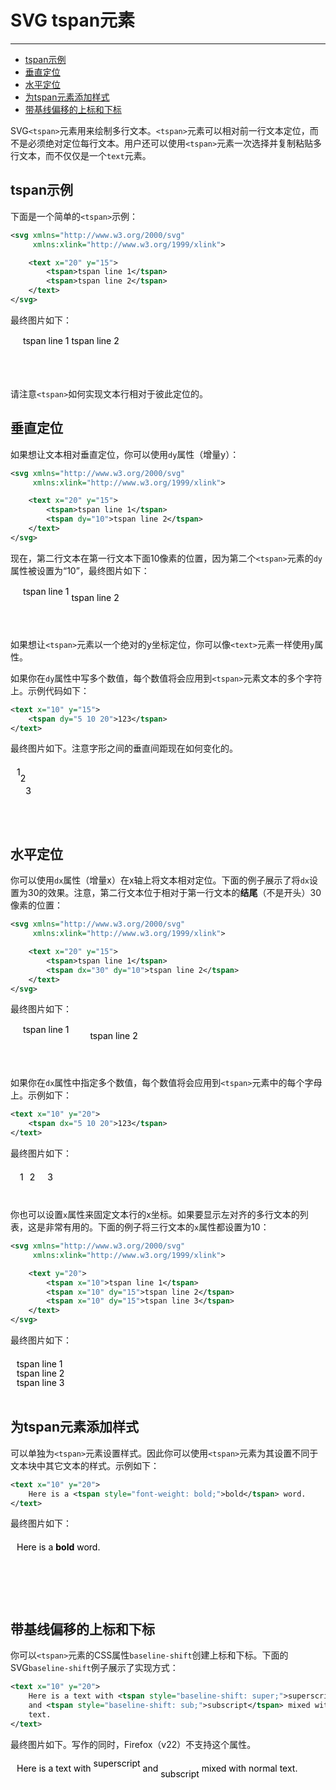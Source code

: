 # SVG tspan元素
***

> 
* [tspan示例](#tspan示例)
* [垂直定位](#垂直定位)
* [水平定位](#水平定位)
* [为tspan元素添加样式](#为tspan元素添加样式)
* [带基线偏移的上标和下标](#带基线偏移的上标和下标)

SVG`<tspan>`元素用来绘制多行文本。`<tspan>`元素可以相对前一行文本定位，而不是必须绝对定位每行文本。用户还可以使用`<tspan>`元素一次选择并复制粘贴多行文本，而不仅仅是一个`text`元素。

## tspan示例

下面是一个简单的`<tspan>`示例：

```xml
<svg xmlns="http://www.w3.org/2000/svg"
     xmlns:xlink="http://www.w3.org/1999/xlink">

    <text x="20" y="15">
        <tspan>tspan line 1</tspan>
        <tspan>tspan line 2</tspan>
    </text>
</svg>
```

最终图片如下：

<svg width="320" height="70">
    <text x="20" y="15">
        <tspan>tspan line 1</tspan>
        <tspan>tspan line 2</tspan>
    </text>
</svg>

请注意`<tspan>`如何实现文本行相对于彼此定位的。

## 垂直定位

如果想让文本相对垂直定位，你可以使用`dy`属性（增量y）：

```xml
<svg xmlns="http://www.w3.org/2000/svg"
     xmlns:xlink="http://www.w3.org/1999/xlink">

    <text x="20" y="15">
        <tspan>tspan line 1</tspan>
        <tspan dy="10">tspan line 2</tspan>
    </text>
</svg>
```

现在，第二行文本在第一行文本下面10像素的位置，因为第二个`<tspan>`元素的`dy`属性被设置为“10”，最终图片如下：

<svg width="320" height="70">
    <text x="20" y="15">
        <tspan>tspan line 1</tspan>
        <tspan dy="10">tspan line 2</tspan>
    </text>
</svg>

如果想让`<tspan>`元素以一个绝对的y坐标定位，你可以像`<text>`元素一样使用`y`属性。

如果你在`dy`属性中写多个数值，每个数值将会应用到`<tspan>`元素文本的多个字符上。示例代码如下：

```xml
<text x="10" y="15">
    <tspan dy="5 10 20">123</tspan>
</text>
```

最终图片如下。注意字形之间的垂直间距现在如何变化的。

<svg width="500" height="100">
    <text x="10" y="15">
        <tspan dy="5 10 20">123</tspan>
    </text>
</svg>

## 水平定位

你可以使用`dx`属性（增量x）在x轴上将文本相对定位。下面的例子展示了将`dx`设置为30的效果。注意，第二行文本位于相对于第一行文本的**结尾**（不是开头）30像素的位置：

```xml
<svg xmlns="http://www.w3.org/2000/svg"
     xmlns:xlink="http://www.w3.org/1999/xlink">

    <text x="20" y="15">
        <tspan>tspan line 1</tspan>
        <tspan dx="30" dy="10">tspan line 2</tspan>
    </text>
</svg>
```

最终图片如下：

<svg width="320" height="70">
    <text x="20" y="15">
        <tspan>tspan line 1</tspan>
        <tspan dx="30" dy="10">tspan line 2</tspan>
    </text>
</svg>

如果你在`dx`属性中指定多个数值，每个数值将会应用到`<tspan>`元素中的每个字母上。示例如下：

```xml
<text x="10" y="20">
    <tspan dx="5 10 20">123</tspan>
</text>
```

最终图片如下：

<svg width="500" height="50">
    <text x="10" y="20">
        <tspan dx="5 10 20">123</tspan>
    </text>
</svg>

你也可以设置`x`属性来固定文本行的x坐标。如果要显示左对齐的多行文本的列表，这是非常有用的。下面的例子将三行文本的`x`属性都设置为10：

```xml
<svg xmlns="http://www.w3.org/2000/svg"
     xmlns:xlink="http://www.w3.org/1999/xlink">

    <text y="20">
        <tspan x="10">tspan line 1</tspan>
        <tspan x="10" dy="15">tspan line 2</tspan>
        <tspan x="10" dy="15">tspan line 3</tspan>
    </text>
</svg>
```

最终图片如下：

<svg width="320" height="70">
    <text y="20">
        <tspan x="10">tspan line 1</tspan>
        <tspan x="10" dy="15">tspan line 2</tspan>
        <tspan x="10" dy="15">tspan line 3</tspan>
    </text>
</svg>

## 为tspan元素添加样式

可以单独为`<tspan>`元素设置样式。因此你可以使用`<tspan>`元素为其设置不同于文本块中其它文本的样式。示例如下：

```xml
<text x="10" y="20">
    Here is a <tspan style="font-weight: bold;">bold</tspan> word.
</text>
```

最终图片如下：

<svg width="500" height="100">
    <text x="10" y="20">
        Here is a <tspan style="font-weight: bold;">bold</tspan> word.
    </text>
</svg>

## 带基线偏移的上标和下标

你可以`<tspan>`元素的CSS属性`baseline-shift`创建上标和下标。下面的SVG`baseline-shift`例子展示了实现方式：

```xml
<text x="10" y="20">
    Here is a text with <tspan style="baseline-shift: super;">superscript</tspan>
    and <tspan style="baseline-shift: sub;">subscript</tspan> mixed with normal
    text.
</text>
```

最终图片如下。写作的同时，Firefox（v22）不支持这个属性。

<svg width="500" height="100">
    <text x="10" y="20">
        Here is a text with <tspan style="baseline-shift: super;">superscript</tspan>
        and <tspan style="baseline-shift: sub;">subscript</tspan> mixed with normal
        text.
    </text>
</svg>
